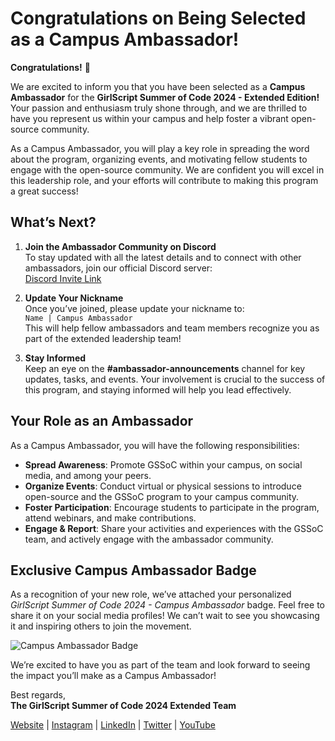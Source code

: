 # Congratulations on Being Selected as a Campus Ambassador!

**Congratulations!** 🎉

We are excited to inform you that you have been selected as a **Campus Ambassador** for the **GirlScript Summer of Code 2024 - Extended Edition!** Your passion and enthusiasm truly shone through, and we are thrilled to have you represent us within your campus and help foster a vibrant open-source community.

As a Campus Ambassador, you will play a key role in spreading the word about the program, organizing events, and motivating fellow students to engage with the open-source community. We are confident you will excel in this leadership role, and your efforts will contribute to making this program a great success!

## What’s Next?

1. **Join the Ambassador Community on Discord**  
   To stay updated with all the latest details and to connect with other ambassadors, join our official Discord server:  
   [Discord Invite Link](https://discord.gg/d4WNtsRH7d)

2. **Update Your Nickname**  
   Once you’ve joined, please update your nickname to:  
   `Name | Campus Ambassador`  
   This will help fellow ambassadors and team members recognize you as part of the extended leadership team!

3. **Stay Informed**  
   Keep an eye on the **#ambassador-announcements** channel for key updates, tasks, and events. Your involvement is crucial to the success of this program, and staying informed will help you lead effectively.

## Your Role as an Ambassador

As a Campus Ambassador, you will have the following responsibilities:
- **Spread Awareness**: Promote GSSoC within your campus, on social media, and among your peers.
- **Organize Events**: Conduct virtual or physical sessions to introduce open-source and the GSSoC program to your campus community.
- **Foster Participation**: Encourage students to participate in the program, attend webinars, and make contributions.
- **Engage & Report**: Share your activities and experiences with the GSSoC team, and actively engage with the ambassador community.

## Exclusive Campus Ambassador Badge

As a recognition of your new role, we’ve attached your personalized *GirlScript Summer of Code 2024 - Campus Ambassador* badge. Feel free to share it on your social media profiles! We can’t wait to see you showcasing it and inspiring others to join the movement.

![Campus Ambassador Badge](link-to-badge)

We’re excited to have you as part of the team and look forward to seeing the impact you’ll make as a Campus Ambassador!

Best regards,  
**The GirlScript Summer of Code 2024 Extended Team**

[Website](https://gssoc.girlscript.tech/) | [Instagram](https://www.instagram.com/girlscriptsummerofcode/) | [LinkedIn](https://www.linkedin.com/company/girlscriptsoc/) | [Twitter](https://x.com/girlscriptsoc) | [YouTube](https://www.youtube.com/@girlscriptfoundation45)
